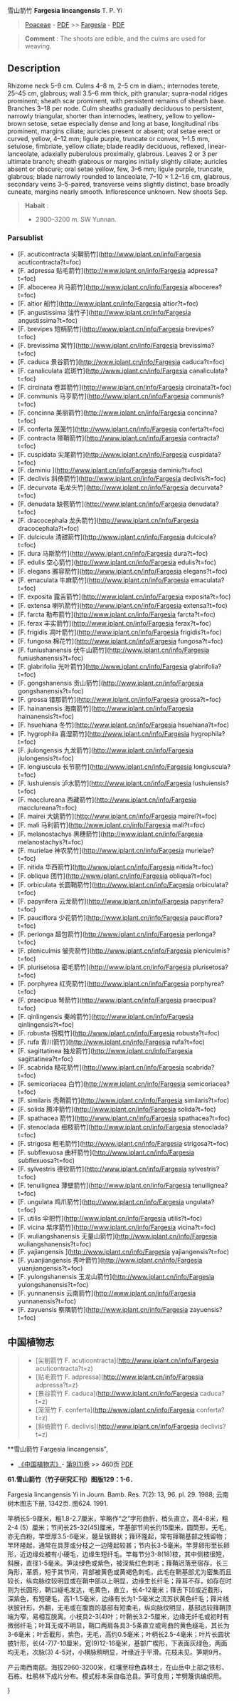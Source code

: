 雪山箭竹 **Fargesia lincangensis** T. P. Yi

> [Poaceae](http://www.iplant.cn/info/Poaceae?t=foc) - [PDF](http://www.iplant.cn/foc/pdf/Poaceae.pdf) >> [Fargesia](http://www.iplant.cn/info/Fargesia?t=foc) - [PDF](http://www.iplant.cn/foc/pdf/Fargesia.pdf)


> **Comment** : 
> The shoots are edible, and the culms are used for weaving.

## Description

Rhizome neck 5–9 cm. Culms 4–8 m, 2–5 cm in diam.; internodes terete, 25–45 cm, glabrous; wall 3.5–6 mm thick, pith granular; supra-nodal ridges prominent; sheath scar prominent, with persistent remains of sheath base. Branches 3–18 per node. Culm sheaths gradually deciduous to persistent, narrowly triangular, shorter than internodes, leathery, yellow to yellow-brown setose, setae especially dense and long at base, longitudinal ribs prominent, margins ciliate; auricles present or absent; oral setae erect or curved, yellow, 4–12 mm; ligule purple, truncate or convex, 1–1.5 mm, setulose, fimbriate, yellow ciliate; blade readily deciduous, reflexed, linear-lanceolate, adaxially puberulous proximally, glabrous. Leaves 2 or 3 per ultimate branch; sheath glabrous or margins initially slightly ciliate; auricles absent or obscure; oral setae yellow, few, 3–6 mm; ligule purple, truncate, glabrous; blade narrowly rounded to lanceolate, 7–10 × 1.2–1.6 cm, glabrous, secondary veins 3–5-paired, transverse veins slightly distinct, base broadly cuneate, margins nearly smooth. Inflorescence unknown. New shoots Sep.


> **Habait** : 
>* 2900–3200 m. SW Yunnan.

### Parsublist

* [F.  acuticontracta  尖鞘箭竹](http://www.iplant.cn/info/Fargesia acuticontracta?t=foc)
* [F.  adpressa  贴毛箭竹](http://www.iplant.cn/info/Fargesia adpressa?t=foc)
* [F.  albocerea  片马箭竹](http://www.iplant.cn/info/Fargesia albocerea?t=foc)
* [F.  altior  船竹](http://www.iplant.cn/info/Fargesia altior?t=foc)
* [F.  angustissima  油竹子](http://www.iplant.cn/info/Fargesia angustissima?t=foc)
* [F.  brevipes  短柄箭竹](http://www.iplant.cn/info/Fargesia brevipes?t=foc)
* [F.  brevissima  窝竹](http://www.iplant.cn/info/Fargesia brevissima?t=foc)
* [F.  caduca  景谷箭竹](http://www.iplant.cn/info/Fargesia caduca?t=foc)
* [F.  canaliculata  岩斑竹](http://www.iplant.cn/info/Fargesia canaliculata?t=foc)
* [F.  circinata  卷耳箭竹](http://www.iplant.cn/info/Fargesia circinata?t=foc)
* [F.  communis  马亨箭竹](http://www.iplant.cn/info/Fargesia communis?t=foc)
* [F.  concinna  美丽箭竹](http://www.iplant.cn/info/Fargesia concinna?t=foc)
* [F.  conferta  笼笼竹](http://www.iplant.cn/info/Fargesia conferta?t=foc)
* [F.  contracta  带鞘箭竹](http://www.iplant.cn/info/Fargesia contracta?t=foc)
* [F.  cuspidata  尖尾箭竹](http://www.iplant.cn/info/Fargesia cuspidata?t=foc)
* [F.  daminiu  ](http://www.iplant.cn/info/Fargesia daminiu?t=foc)
* [F.  declivis  斜倚箭竹](http://www.iplant.cn/info/Fargesia declivis?t=foc)
* [F.  decurvata  毛龙头竹](http://www.iplant.cn/info/Fargesia decurvata?t=foc)
* [F.  denudata  缺苞箭竹](http://www.iplant.cn/info/Fargesia denudata?t=foc)
* [F.  dracocephala  龙头箭竹](http://www.iplant.cn/info/Fargesia dracocephala?t=foc)
* [F.  dulcicula  清甜箭竹](http://www.iplant.cn/info/Fargesia dulcicula?t=foc)
* [F.  dura  马斯箭竹](http://www.iplant.cn/info/Fargesia dura?t=foc)
* [F.  edulis  空心箭竹](http://www.iplant.cn/info/Fargesia edulis?t=foc)
* [F.  elegans  雅容箭竹](http://www.iplant.cn/info/Fargesia elegans?t=foc)
* [F.  emaculata  牛麻箭竹](http://www.iplant.cn/info/Fargesia emaculata?t=foc)
* [F.  exposita  露舌箭竹](http://www.iplant.cn/info/Fargesia exposita?t=foc)
* [F.  extensa  喇叭箭竹](http://www.iplant.cn/info/Fargesia extensa?t=foc)
* [F.  farcta  勒布箭竹](http://www.iplant.cn/info/Fargesia farcta?t=foc)
* [F.  ferax  丰实箭竹](http://www.iplant.cn/info/Fargesia ferax?t=foc)
* [F.  frigidis  凋叶箭竹](http://www.iplant.cn/info/Fargesia frigidis?t=foc)
* [F.  fungosa  棉花竹](http://www.iplant.cn/info/Fargesia fungosa?t=foc)
* [F.  funiushanensis  伏牛山箭竹](http://www.iplant.cn/info/Fargesia funiushanensis?t=foc)
* [F.  glabrifolia  光叶箭竹](http://www.iplant.cn/info/Fargesia glabrifolia?t=foc)
* [F.  gongshanensis  贡山箭竹](http://www.iplant.cn/info/Fargesia gongshanensis?t=foc)
* [F.  grossa  错那箭竹](http://www.iplant.cn/info/Fargesia grossa?t=foc)
* [F.  hainanensis  海南箭竹](http://www.iplant.cn/info/Fargesia hainanensis?t=foc)
* [F.  hsuehiana  冬竹](http://www.iplant.cn/info/Fargesia hsuehiana?t=foc)
* [F.  hygrophila  喜湿箭竹](http://www.iplant.cn/info/Fargesia hygrophila?t=foc)
* [F.  jiulongensis  九龙箭竹](http://www.iplant.cn/info/Fargesia jiulongensis?t=foc)
* [F.  longiuscula  长节箭竹](http://www.iplant.cn/info/Fargesia longiuscula?t=foc)
* [F.  lushuiensis  泸水箭竹](http://www.iplant.cn/info/Fargesia lushuiensis?t=foc)
* [F.  macclureana  西藏箭竹](http://www.iplant.cn/info/Fargesia macclureana?t=foc)
* [F.  mairei  大姚箭竹](http://www.iplant.cn/info/Fargesia mairei?t=foc)
* [F.  mali  马利箭竹](http://www.iplant.cn/info/Fargesia mali?t=foc)
* [F.  melanostachys  黑穗箭竹](http://www.iplant.cn/info/Fargesia melanostachys?t=foc)
* [F.  murielae  神农箭竹](http://www.iplant.cn/info/Fargesia murielae?t=foc)
* [F.  nitida  华西箭竹](http://www.iplant.cn/info/Fargesia nitida?t=foc)
* [F.  obliqua  团竹](http://www.iplant.cn/info/Fargesia obliqua?t=foc)
* [F.  orbiculata  长圆鞘箭竹](http://www.iplant.cn/info/Fargesia orbiculata?t=foc)
* [F.  papyrifera  云龙箭竹](http://www.iplant.cn/info/Fargesia papyrifera?t=foc)
* [F.  pauciflora  少花箭竹](http://www.iplant.cn/info/Fargesia pauciflora?t=foc)
* [F.  perlonga  超包箭竹](http://www.iplant.cn/info/Fargesia perlonga?t=foc)
* [F.  pleniculmis  皱壳箭竹](http://www.iplant.cn/info/Fargesia pleniculmis?t=foc)
* [F.  plurisetosa  密毛箭竹](http://www.iplant.cn/info/Fargesia plurisetosa?t=foc)
* [F.  porphyrea  红壳箭竹](http://www.iplant.cn/info/Fargesia porphyrea?t=foc)
* [F.  praecipua  弩箭竹](http://www.iplant.cn/info/Fargesia praecipua?t=foc)
* [F.  qinlingensis  秦岭箭竹](http://www.iplant.cn/info/Fargesia qinlingensis?t=foc)
* [F.  robusta  拐棍竹](http://www.iplant.cn/info/Fargesia robusta?t=foc)
* [F.  rufa  青川箭竹](http://www.iplant.cn/info/Fargesia rufa?t=foc)
* [F.  sagittatinea  独龙箭竹](http://www.iplant.cn/info/Fargesia sagittatinea?t=foc)
* [F.  scabrida  糙花箭竹](http://www.iplant.cn/info/Fargesia scabrida?t=foc)
* [F.  semicoriacea  白竹](http://www.iplant.cn/info/Fargesia semicoriacea?t=foc)
* [F.  similaris  秃鞘箭竹](http://www.iplant.cn/info/Fargesia similaris?t=foc)
* [F.  solida  腾冲箭竹](http://www.iplant.cn/info/Fargesia solida?t=foc)
* [F.  spathacea  箭竹](http://www.iplant.cn/info/Fargesia spathacea?t=foc)
* [F.  stenoclada  细枝箭竹](http://www.iplant.cn/info/Fargesia stenoclada?t=foc)
* [F.  strigosa  粗毛箭竹](http://www.iplant.cn/info/Fargesia strigosa?t=foc)
* [F.  subflexuosa  曲秆箭竹](http://www.iplant.cn/info/Fargesia subflexuosa?t=foc)
* [F.  sylvestris  德钦箭竹](http://www.iplant.cn/info/Fargesia sylvestris?t=foc)
* [F.  tenuilignea  薄壁箭竹](http://www.iplant.cn/info/Fargesia tenuilignea?t=foc)
* [F.  ungulata  鸡爪箭竹](http://www.iplant.cn/info/Fargesia ungulata?t=foc)
* [F.  utilis  伞把竹](http://www.iplant.cn/info/Fargesia utilis?t=foc)
* [F.  vicina  紫序箭竹](http://www.iplant.cn/info/Fargesia vicina?t=foc)
* [F.  wuliangshanensis  无量山箭竹](http://www.iplant.cn/info/Fargesia wuliangshanensis?t=foc)
* [F.  yajiangensis  ](http://www.iplant.cn/info/Fargesia yajiangensis?t=foc)
* [F.  yuanjiangensis  秀叶箭竹](http://www.iplant.cn/info/Fargesia yuanjiangensis?t=foc)
* [F.  yulongshanensis  玉龙山箭竹](http://www.iplant.cn/info/Fargesia yulongshanensis?t=foc)
* [F.  yunnanensis  云南箭竹](http://www.iplant.cn/info/Fargesia yunnanensis?t=foc)
* [F.  zayuensis  察隅箭竹](http://www.iplant.cn/info/Fargesia zayuensis?t=foc)


## 中国植物志

> * [尖削箭竹  F.  acuticontracta](http://www.iplant.cn/info/Fargesia acuticontracta?t=z)
> * [贴毛箭竹  F.  adpressa](http://www.iplant.cn/info/Fargesia adpressa?t=z)
> * [景谷箭竹  F.  caduca](http://www.iplant.cn/info/Fargesia caduca?t=z)
> * [笼笼竹  F.  conferta](http://www.iplant.cn/info/Fargesia conferta?t=z)
> * [斜倚箭竹  F.  declivis](http://www.iplant.cn/info/Fargesia declivis?t=z)


**雪山箭竹 Fargesia lincangensis",

* [《中国植物志》](http://www.iplant.cn/frps)- [第9(1)卷](http://www.iplant.cn/frps/vol/9(1)) >> 460页 [PDF](http://www.iplant.cn/frps/pdf/9(1)/460.pdf)


**61.雪山箭竹（竹子研究汇刊）图版129：1-6．**

Fargesia lincangensis Yi in Journ. Bamb. Res. 7(2): 13, 96. pl. 29. 1988; 云南树木图志下册, 1342页. 图624. 1991.

竿柄长5-9厘米，粗1.8-2.7厘米，竿略作“之”字形曲折，梢头直立，高4-8米，粗2-4 (5）厘米；节间长25-32(45)厘米，竿基部节间长约15厘米，圆筒形，无毛，亦无白粉，竿壁厚3.5-6毫米，髓呈锯屑状；箨环隆起，常有箨鞘基部之残留物；竿环隆起，通常在具芽或分枝之一边隆起较甚；节内长3-5毫米。竿芽卵形至长卵形，近边缘处被有小硬毛，边缘生短纤毛。竿每节分3-8(18)枝，其中侧枝很短，斜展，直径1-5毫米。笋淡绿色或紫色，被深紫红色刺毛；箨鞘迟落至宿存，长三角形，革质，短于其节间，背部被黄色或黄褐色刺毛，此毛在鞘基部尤为密集而且较长，纵向脉纹较明显或在鞘中部以上明显，边缘生长纤毛；箨耳不存，如存在时则为长圆形，鞘口繸毛发达，毛黄色，直立，长4-12毫米；箨舌下凹或近截形，深紫色，有短硬毛，高1-1.5毫米，边缘有长为1-5毫米之流苏状黄色纤毛；箨片线状披针形，外翻，无毛或在腹面的基部有短柔毛，纵向脉纹明显，基部远较箨鞘顶端为窄，易相互脱离。小枝具2-3(4)叶；叶鞘长3.2-5厘米，边缘无纤毛或初时有微弱纤毛；叶耳无或不明显，鞘口两肩各具3-5条直立或弯曲的黄色繸毛，其长为3-6毫米；叶舌截形，紫色，无毛，高约0.5毫米；叶柄长2.5-4毫米；叶片长圆状披针形，长(4-7)7-10厘米，宽(9)12-16毫米，基部广楔形，下表面灰绿色，两面均无毛，次脉(3) 4-5对，小横脉稍明显，叶缘近于平滑。花枝未见。笋期9月。

产云南西南部。海拔2960-3200米，红壤至棕色森林土，在山岳中上部之铁杉、石栋、杜鹃林下成片分布。模式标本采自临沧县。笋可食用；竿劈篾供编织用。

}